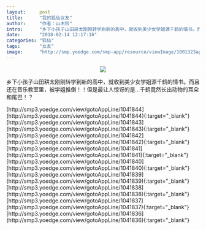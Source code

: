 ```yaml
---
layout:     post
title:      "我的狐仙女友"
author:     "作者：山木铃"
intro:      "乡下小孩子山田耕太刚刚转学到新的高中，就收到美少女学姐源千鹤的情书。而且还在音乐教室里，被学姐推倒！！但是最让人惊讶的是…千鹤竟然长出动物的耳朵和尾巴！？"
date:       "2018-02-14 12:17:16"
categories: "狐仙"
tags:       "女友"
image:      "http://smp.yoedge.com/smp-app/resource/viewImage/1001323appline.png"
---
```

<div style="text-align: center">
<p><img src="http://smp.yoedge.com/smp-app/resource/viewImage/1001323appline.png"/></p>
</div>
<p class="post-meta">
<span>乡下小孩子山田耕太刚刚转学到新的高中，就收到美少女学姐源千鹤的情书。而且还在音乐教室里，被学姐推倒！！但是最让人惊讶的是…千鹤竟然长出动物的耳朵和尾巴！？</span>
</p>
[http://smp3.yoedge.com/view/gotoAppLine/1041844](http://smp3.yoedge.com/view/gotoAppLine/1041844){:target="_blank"}
[http://smp3.yoedge.com/view/gotoAppLine/1041843](http://smp3.yoedge.com/view/gotoAppLine/1041843){:target="_blank"}
[http://smp3.yoedge.com/view/gotoAppLine/1041842](http://smp3.yoedge.com/view/gotoAppLine/1041842){:target="_blank"}
[http://smp3.yoedge.com/view/gotoAppLine/1041841](http://smp3.yoedge.com/view/gotoAppLine/1041841){:target="_blank"}
[http://smp3.yoedge.com/view/gotoAppLine/1041840](http://smp3.yoedge.com/view/gotoAppLine/1041840){:target="_blank"}
[http://smp3.yoedge.com/view/gotoAppLine/1041839](http://smp3.yoedge.com/view/gotoAppLine/1041839){:target="_blank"}
[http://smp3.yoedge.com/view/gotoAppLine/1041838](http://smp3.yoedge.com/view/gotoAppLine/1041838){:target="_blank"}
[http://smp3.yoedge.com/view/gotoAppLine/1041837](http://smp3.yoedge.com/view/gotoAppLine/1041837){:target="_blank"}
[http://smp3.yoedge.com/view/gotoAppLine/1041836](http://smp3.yoedge.com/view/gotoAppLine/1041836){:target="_blank"}


